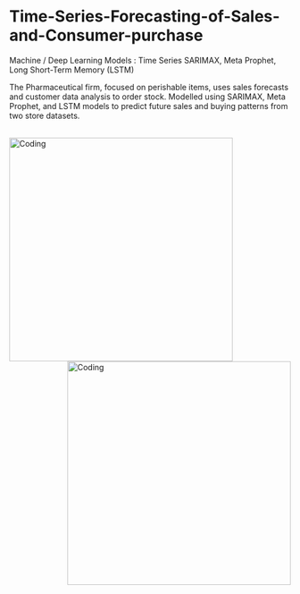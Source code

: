 # Time-Series-Forecasting-of-Sales-and-Consumer-purchase

 Machine / Deep Learning Models : Time Series SARIMAX, Meta Prophet, Long Short-Term Memory (LSTM) 
 
 The Pharmaceutical firm, focused on perishable items, uses sales forecasts and customer data analysis to order stock. Modelled using SARIMAX, Meta Prophet, and LSTM models to predict future sales and buying patterns from two store datasets.<br><br>

 <img align="left" alt="Coding" width="400" src="https://miro.medium.com/v2/resize:fit:828/format:webp/1*zYEuYHjCeZAo2bYFVAoUGA.gif"><img align="right" alt="Coding" width="400" src="hKxzPpMJLWH5bW8e-AxpKxJ0M7w6Xu8npoM0wmuJuJ8.gif"> 
